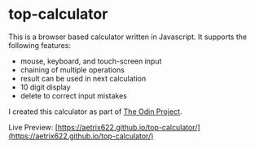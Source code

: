 # top-calculator

This is a browser based calculator written in Javascript. It supports the following features:

- mouse, keyboard, and touch-screen input
- chaining of multiple operations
- result can be used in next calculation
- 10 digit display
- delete to correct input mistakes

I created this calculator as part of [The Odin Project](https://www.theodinproject.com).

Live Preview: [https://aetrix622.github.io/top-calculator/](https://aetrix622.github.io/top-calculator/)
